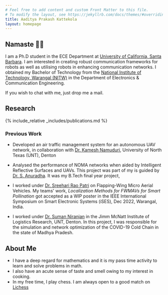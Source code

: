 ```yaml
---
# Feel free to add content and custom Front Matter to this file.
# To modify the layout, see https://jekyllrb.com/docs/themes/#overriding-theme-defaults
title: Aaditya Prakash Kattekola
layout: homepage
---
```

## Namaste 🙏🏽

I am a Ph.D student in the ECE Department at [University of California, Santa Barbara](https://ece.ucsb.edu). I am interested in creating robust communication frameworks for robots as well as utilising robots in enhancing communication networks. I obtained my Bachelor of Technology from the [National Institute of Technology, Warangal (NITW)](https://www.nitw.ac.in) in the Department of Electronics & Communication Engineering.

If you wish to chat with me, just drop me a mail.

## Research

{% include_relative _includes/publications.md %}

### Previous Work

* Developed an air traffic management system for an autonomous UAV network, in collaboration with [Dr. Kamesh Namuduri](https://facultyinfo.unt.edu/faculty-profile?profile=kn0100), University of North Texas (UNT), Denton

* Analysed the performance of NOMA networks when aided by Intelligent Reflective Surfaces and UAVs. This project was part of my is guided by [Dr. S. Anuradha](https://wsdc.nitw.ac.in/facultynew/facultyprofile/id/16306). It was my B.Tech final year project,

* I worked under [Dr. Sreehari Rao Patri](https://wsdc.nitw.ac.in/facultynew/facultyprofile/id/16301) on Flapping-Wing Micro Aerial Vehicles. My teams' work, _Localization Methods for FWMAVs for Smart Pollination_ got accepted as a WIP poster in the IEEE International Symposium on Smart Electronic Systems (iSES), Dec 2022, Warangal, India.

* I worked under [Dr. Suman Niranjan](https://logisticsresearch.unt.edu/content/niranjan-suman) in the Jimm McNatt Institute of Logistics Research, UNT, Denton. In this project, I was responsible for the simulation and network optimization of the COVID-19 Cold Chain in the state of Madhya Pradesh.

## About Me

- I have a deep regard for mathematics and it is my pass time activity to learn and solve problems in math.
- I also have an acute sense of taste and smell owing to my interest in cooking.
- In my free time, I play chess. I am always open to a good match on [Lichess](https://lichess.org/@/AadityaP)

<!--
You can use HTML elements in Markdown, such as the comment element, and they won't be affected by a markdown parser. However, if you create an HTML element in your markdown file, you cannot use markdown syntax within that element's contents.
-->
